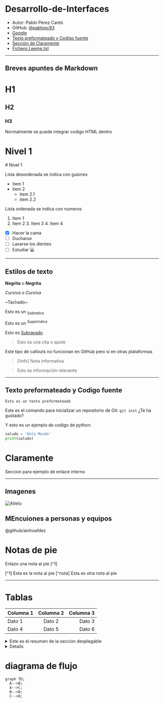 # Desarrollo-de-Interfaces

- Autor: Pablo Pérez Cantó
- GitHub: [@pablopc93](https://github.com/pablopc93/Desarrollo-de-Interfaces/edit/main/README.md)
- [Google](https://google.com)
- [Texto preformateado y Codigo fuente](#texto-preformateado-y-codigo-fuente)
- [Sección de Claramente](#claramente)
- [Fichero Leeme.txt](leeme.txt)
---

## Breves apuntes de Markdown

# H1
## H2
### H3

Normalmente se puede integrar codigo HTML dentro 
<h1>Nivel 1</h1>
# Nivel 1

Lista desordenada se indica con guiones
- item 1
- item 2
  - item 2.1
  - item 2.2

Lista ordenada se indica con numeros
1. Item 1
2. Item 2
    3. Item 3
    4. Item 4
  
- [x] Hacer la cama
- [ ] Ducharse
- [ ] Lavarse los dientes
- [ ] Estudiar 💻

---
## Estilos de texto
**Negrita** o __Negrita__

*Cursiva* o _Cursiva_

~Tachado~

Esto es un <sub>Subindice</sub>

Esto es un <sup>Superindice</sup>

Esto es <ins>Subrayado</ins>

>Esto es una cita o quote

Este tipo de callouts no funcionan en GitHub pero si en otras plataformas
> [!info] Nota informativa

> Esto es información relevante

---

## Texto preformateado y Codigo fuente

```
Esto es un texto preformateado
```

Este es el comando para inicializar un repositorio de Git: `git init` ¿Te ha gustado?

Y esto es un ejemplo de codigo de python:

```python
saludo = 'Hola Mundo'
print(saludo)
```

# Claramente

Seccion para ejemplo de enlace interno

---

## Imagenes

![Atleto](https://img-estaticos.atleticodemadrid.com/system/file6s/282/medium2x2/quinto.jpg?1358717732)

## MEncuiones a personas y equipos
@github/ainhoafdez


# Notas de pie 
Enlazo una nota al pie [^1]

[^1] Esta es la nota al pie
[^nota] Esta es otra nota al pie

---
# Tablas

| Columna 1 | Columna 2 | Columna 3 | 
| :---      | :---:     | ---:      |
| Dato 1    | Dato 2    | Dato 3    |
| Dato 4    | Dato 5    | Dato 6    |

<details>
  <summary>Este es el resumen de la seccion desplegable</summary>
    # Holaaaaaaaaaaaaaaaaaaaaaaaaaaaaaaaaaaaaaaaaaaaaaaaaaaaaaaaaaaaaaaaaaaaaaaaaaaaaaaaaaaaaaaaa
</details>

<details>
  <sumary>
    ¿Cual es el comando python para imprimir por pantalla?
  
```python
print('Texto')
```
</sumary>
</details>


# diagrama de flujo

```mermaid
graph TD;
  A-->B;
  A-->C;
  B-->D;
  C-->D;
```
